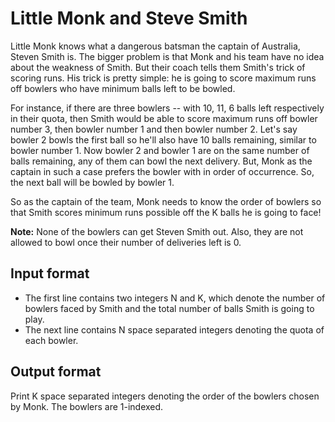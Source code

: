 # Little Monk and Steve Smith

Little Monk knows what a dangerous batsman the captain of Australia, Steven Smith is. The bigger problem is that Monk and his team have no idea about the weakness of Smith. But their coach tells them Smith's trick of scoring runs. His trick is pretty simple: he is going to score maximum runs off bowlers who have minimum balls left to be bowled.

For instance, if there are three bowlers -- with 10, 11, 6 balls left respectively in their quota, then Smith would be able to score maximum runs off bowler number 3, then bowler number 1 and then bowler number 2. Let's say bowler 2 bowls the first ball so he'll also have 10 balls remaining, similar to bowler number 1. Now bowler 2 and bowler 1 are on the same number of balls remaining, any of them can bowl the next delivery. But, Monk as the captain in such a case prefers the bowler with in order of occurrence. So, the next ball will be bowled by bowler 1.

So as the captain of the team, Monk needs to know the order of bowlers so that Smith scores minimum runs possible off the K balls he is going to face!

**Note:** None of the bowlers can get Steven Smith out. Also, they are not allowed to bowl once their number of deliveries left is 0.

## Input format

- The first line contains two integers N and K, which denote the number of bowlers faced by Smith and the total number of balls Smith is going to play.
- The next line contains N space separated integers denoting the quota of each bowler.

## Output format

Print K space separated integers denoting the order of the bowlers chosen by Monk. The bowlers are 1-indexed.
